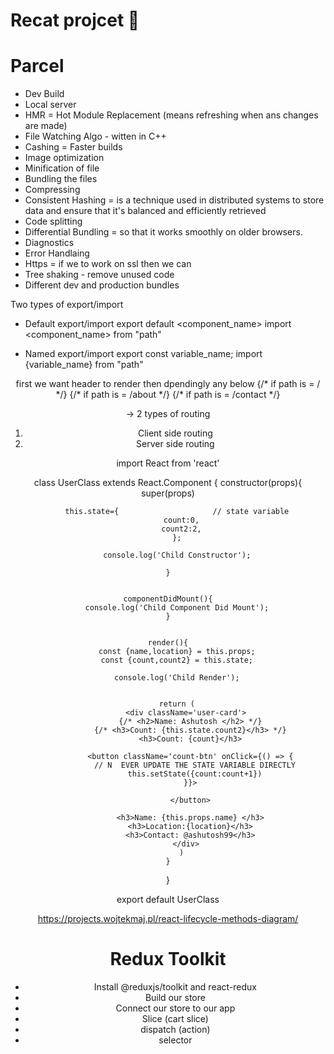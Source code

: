 # Recat projcet 🚀


# Parcel
- Dev Build
- Local server
- HMR = Hot Module Replacement (means refreshing when ans changes are made)
- File Watching Algo - witten in C++
- Cashing = Faster builds
- Image optimization
- Minification of file
- Bundling the files
- Compressing
- Consistent Hashing =  is a technique used in distributed systems to store data and ensure that it's balanced and efficiently retrieved
- Code splitting
- Differential Bundling = so that it works smoothly on older browsers.
- Diagnostics
- Error Handlaing
- Https = if we to work on ssl then we can
- Tree shaking - remove unused code
- Different dev and production bundles

Two types of export/import
 - Default export/import
 export default <component_name>
 import <component_name> from "path"

 - Named export/import
 export const variable_name;
 import {variable_name} from "path"

<Header />           first we want header to render then dpendingly any below
{/* if path is = / */}
<Body />
{/* if path is = /about */}
<About />
{/* if path is = /contact */}
<Contact />


-> 2 types of routing 
1. Client side routing
2. Server side routing

<!--  class method creations -->
import React from 'react'

class UserClass extends React.Component {
    constructor(props){
        super(props)

        this.state={                     // state variable
          count:0,
          count2:2,
        };

        console.log('Child Constructor');

    }


    componentDidMount(){
        console.log('Child Component Did Mount');
    }


    render(){
        const {name,location} = this.props;
        const {count,count2} = this.state;

        console.log('Child Render');


        return (
            <div className='user-card'>
              {/* <h2>Name: Ashutosh </h2> */}
              {/* <h3>Count: {this.state.count2}</h3> */}
              <h3>Count: {count}</h3>

              <button className='count-btn' onClick={() => {
                // N  EVER UPDATE THE STATE VARIABLE DIRECTLY
                this.setState({count:count+1})
              }}>

              </button>

              <h3>Name: {this.props.name} </h3>
              <h3>Location:{location}</h3>
              <h3>Contact: @ashutosh99</h3>
            </div>
          )
    }
}

export default UserClass

<!-- for React lifecycle methods -->
https://projects.wojtekmaj.pl/react-lifecycle-methods-diagram/


# Redux Toolkit
- Install @reduxjs/toolkit and react-redux
- Build our store 
- Connect our store to our app
- Slice (cart slice)
- dispatch (action)
- selector